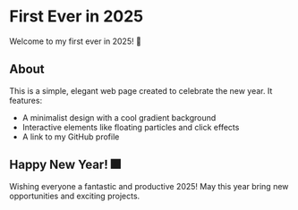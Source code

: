 # First Ever in 2025

Welcome to my first ever in 2025! 🎉

## About

This is a simple, elegant web page created to celebrate the new year. It features:

- A minimalist design with a cool gradient background
- Interactive elements like floating particles and click effects
- A link to my GitHub profile

## Happy New Year! 🎆

Wishing everyone a fantastic and productive 2025! May this year bring new opportunities and exciting projects.
